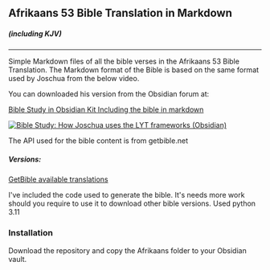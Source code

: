 ## Afrikaans 53 Bible Translation in Markdown 
##### *(including KJV)*

***

Simple Markdown files of all the bible verses in the Afrikaans 53 Bible Translation. 
The Markdown format of the Bible is based on the same format used by Joschua from the below video.

You can downloaded his version from the Obsidian forum at:

[Bible Study in Obsidian Kit Including the bible in markdown](https://forum.obsidian.md/t/bible-study-in-obsidian-kit-including-the-bible-in-markdown/12503)

[![Bible Study: How Joschua uses the LYT frameworks (Obsidian)](https://img.youtube.com/vi/vxc6YbmpMNQ/mqdefault.jpg)](https://www.youtube.com/watch?v=vxc6YbmpMNQ&t=325s)

The API used for the bible content is from getbible.net

##### Versions:
[GetBible available translations](https://api.getbible.net/v2/translations.json)

I've included the code used to generate the bible. It's needs more work should you require to use it to download other bible versions.
Used python 3.11


### Installation

Download the repository and copy the Afrikaans folder to your Obsidian vault.

